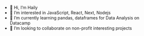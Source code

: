 - 👋 Hi, I’m Haily
- 👀 I’m interested in JavaScript, React, Next, Nodejs
- 🌱 I’m currently learning pandas, dataframes for Data Analysis on Datacamp
- 💞️ I’m looking to collaborate on non-profit interesting projects


